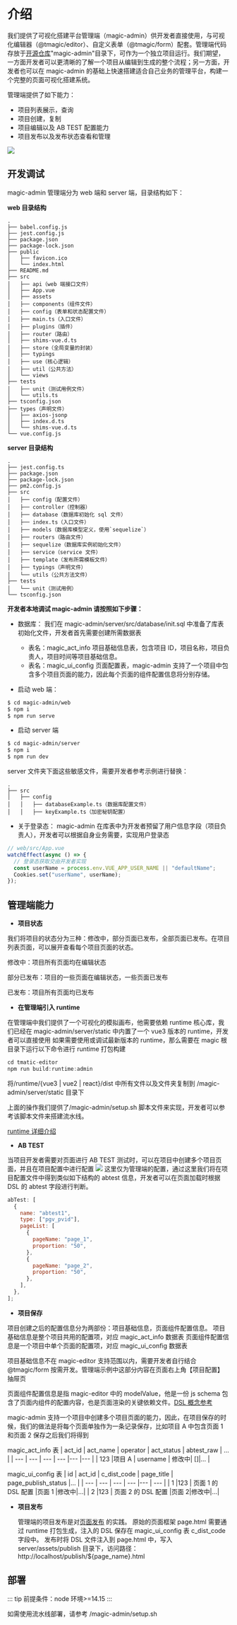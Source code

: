 # 介绍

我们提供了可视化搭建平台管理端（magic-admin）供开发者直接使用，与可视化编辑器（@tmagic/editor）、自定义表单（@tmagic/form）配套。管理端代码存放于[开源仓库](https://github.com/Tencent/tmagic-editor)"magic-admin"目录下，可作为一个独立项目运行。我们期望，一方面开发者可以更清晰的了解一个项目从编辑到生成的整个流程；另一方面，开发者也可以在 magic-admin 的基础上快速搭建适合自己业务的管理平台，构建一个完整的页面可视化搭建系统。

管理端提供了如下能力：

- 项目列表展示，查询
- 项目创建，复制
- 项目编辑以及 AB TEST 配置能力
- 项目发布以及发布状态查看和管理

<img src="https://vfiles.gtimg.cn/vupload/20211129/81d34a1638168945248.png">

## 开发调试

magic-admin 管理端分为 web 端和 server 端，目录结构如下：

**web 目录结构**

```
.
├── babel.config.js
├── jest.config.js
├── package.json
├── package-lock.json
├── public
│   ├── favicon.ico
│   └── index.html
├── README.md
├── src
│   ├── api（web 端接口文件）
│   ├── App.vue
│   ├── assets
│   ├── components（组件文件）
│   ├── config（表单和状态配置文件）
│   ├── main.ts（入口文件）
│   ├── plugins（插件）
│   ├── router（路由）
│   ├── shims-vue.d.ts
│   ├── store（全局变量的封装）
│   ├── typings
│   ├── use（核心逻辑）
│   ├── util（公共方法）
│   └── views
├── tests
│   ├── unit（测试用例文件）
│   └── utils.ts
├── tsconfig.json
├── types（声明文件）
│   ├── axios-jsonp
│   ├── index.d.ts
│   └── shims-vue.d.ts
└── vue.config.js
```

**server 目录结构**

```
.
├── jest.config.ts
├── package.json
├── package-lock.json
├── pm2.config.js
├── src
│   ├── config（配置文件）
│   ├── controller（控制器）
│   ├── database（数据库初始化 sql 文件）
│   ├── index.ts（入口文件）
│   ├── models（数据库模型定义，使用`sequelize`）
│   ├── routers（路由文件）
│   ├── sequelize（数据库实例初始化文件）
│   ├── service（service 文件）
│   ├── template（发布所需模板文件）
│   ├── typings（声明文件）
│   └── utils（公共方法文件）
├── tests
│   └── unit（测试用例）
└── tsconfig.json
```

**开发者本地调试 magic-admin 请按照如下步骤：**

- 数据库：
  我们在 magic-admin/server/src/database/init.sql 中准备了库表初始化文件，开发者首先需要创建所需数据表

  - 表名：magic_act_info
    项目基础信息表，包含项目 ID，项目名称，项目负责人，项目时间等项目基础信息。
  - 表名：magic_ui_config
    页面配置表，magic-admin 支持了一个项目中包含多个项目页面的能力，因此每个页面的组件配置信息将分别存储。

- 启动 web 端：

```bash
$ cd magic-admin/web
$ npm i
$ npm run serve
```

- 启动 server 端

```bash
$ cd magic-admin/server
$ npm i
$ npm run dev
```

server 文件夹下面这些敏感文件，需要开发者参考示例进行替换：

```
.
├── src
│   ├── config
│   │   ├── databaseExample.ts（数据库配置文件）
│   │   ├── keyExample.ts（加密秘钥配置）
```

- 关于登录态：
  magic-admin 在库表中为开发者预留了用户信息字段（项目负责人），开发者可以根据自身业务需要，实现用户登录态

```js
// web/src/App.vue
watchEffect(async () => {
  // 登录态获取交由开发者实现
  const userName = process.env.VUE_APP_USER_NAME || "defaultName";
  Cookies.set("userName", userName);
});
```

## 管理端能力

- **项目状态**

我们将项目的状态分为三种：修改中，部分页面已发布，全部页面已发布。在项目列表页面，可以展开查看每个项目页面的状态。

修改中：项目所有页面均在编辑状态

部分已发布：项目的一些页面在编辑状态，一些页面已发布

已发布：项目所有页面均已发布

- **在管理端引入 runtime**

在管理端中我们提供了一个可视化的模拟画布，他需要依赖 runtime 核心库，我们已经在 magic-admin/server/static 中内置了一个 vue3 版本的 runtime，开发者可以直接使用
如果需要使用或调试最新版本的 runtime，那么需要在 magic 根目录下运行以下命令进行 runtime 打包构建

```js
cd tmatic-editor
npm run build:runtime:admin
```

将/runtime/{vue3 | vue2 | react}/dist 中所有文件以及文件夹复制到 /magic-admin/server/static 目录下

上面的操作我们提供了/magic-admin/setup.sh 脚本文件来实现，开发者可以参考该脚本文件来搭建流水线。

[runtime 详细介绍](https://tencent.github.io/tmagic-editor/docs/page/introduction.html#runtime)

- **AB TEST**

当项目开发者需要对页面进行 AB TEST 测试时，可以在项目中创建多个项目页面，并且在项目配置中进行配置
<img src="https://vfiles.gtimg.cn/vupload/20211129/c11fa81638173475771.png">
这里仅为管理端的配置，通过这里我们将在项目配置文件中得到类似如下结构的 abtest 信息，开发者可以在页面加载时根据 DSL 的 abtest 字段进行判断。

```js
abTest: [
  {
    name: "abtest1",
    type: ["pgv_pvid"],
    pageList: [
      {
        pageName: "page_1",
        proportion: "50",
      },
      {
        pageName: "page_2",
        proportion: "50",
      },
    ],
  },
];
```

- **项目保存**

项目创建之后的配置信息分为两部份：项目基础信息，页面组件配置信息。
项目基础信息是整个项目共用的配置项，对应 magic_act_info 数据表
页面组件配置信息是一个项目中单个页面的配置项，对应 magic_ui_config 数据表

项目基础信息不在 magic-editor 支持范围以内，需要开发者自行结合 @tmagic/form 按需开发。管理端示例中这部分内容在页面右上角【项目配置】抽屉页

页面组件配置信息是指 magic-editor 中的 modelValue，他是一份 js schema 包含了页面内组件的配置内容，也是页面渲染的关键依赖文件。[DSL 概念参考](https://tencent.github.io/tmagic-editor/docs/page/introduction.html#%E7%BC%96%E8%BE%91%E5%99%A8%E4%BA%A7%E7%89%A9-DSL)

magic-admin 支持一个项目中创建多个项目页面的能力，因此，在项目保存的时候，我们的做法是将每个页面单独作为一条记录保存，比如项目 A 中包含页面 1 和页面 2
保存之后我们将得到

magic_act_info 表
| act_id | act_name | operator | act_status | abtest_raw | ... |
| --- | --- | --- | --- |--- |--- |
| 123 |项目 A | username | 修改中| []|... |

magic_ui_config 表
| id | act_id | c_dist_code | page_title | page_publish_status |... |
| --- | --- | --- | --- |--- | --- |
| 1 |123 | 页面 1 的 DSL 配置 |页面 1 |修改中|...|
| 2 |123 | 页面 2 的 DSL 配置 |页面 2|修改中|...|

- **项目发布**

  管理端的项目发布是对[页面发布](https://tencent.github.io/tmagic-editor/docs/page/introduction.html#%E9%A1%B5%E9%9D%A2%E5%8F%91%E5%B8%83) 的实践。
  原始的页面框架 page.html 需要通过 runtime 打包生成，注入的 DSL 保存在 magic_ui_config 表 c_dist_code 字段中。
  发布时将 DSL 文件注入到 page.html 中，写入 server/assets/publish 目录下，访问路径： http://localhost/publish/${page_name}.html

## 部署

::: tip
前提条件：node 环境>=14.15
:::

如需使用流水线部署，请参考 /magic-admin/setup.sh
